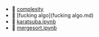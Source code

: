 * 📄 [complexity](complexity.md)
* 📄 [fucking algo](fucking algo.md)
* 📄 [karatsuba.ipynb](karatsuba.ipynb)
* 📄 [mergesort.ipynb](mergesort.ipynb)
